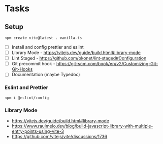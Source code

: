 # Tasks

## Setup

`npm create vite@latest . vanilla-ts`

- [ ] Install and config prettier and eslint
- [ ] Library Mode - <https://vitejs.dev/guide/build.html#library-mode>
- [ ] Lint Staged -  <https://github.com/okonet/lint-staged#Configuration>
- [ ] Git precommit hook - <https://git-scm.com/book/en/v2/Customizing-Git-Git-Hooks>
- [ ] Documentation (maybe Typedoc)

### Eslint and Prettier

`npm i @eslint/config`

### Library Mode

- <https://vitejs.dev/guide/build.html#library-mode>
- <https://www.raulmelo.dev/blog/build-javascript-library-with-multiple-entry-points-using-vite-3>
- <https://github.com/vitejs/vite/discussions/1736>
